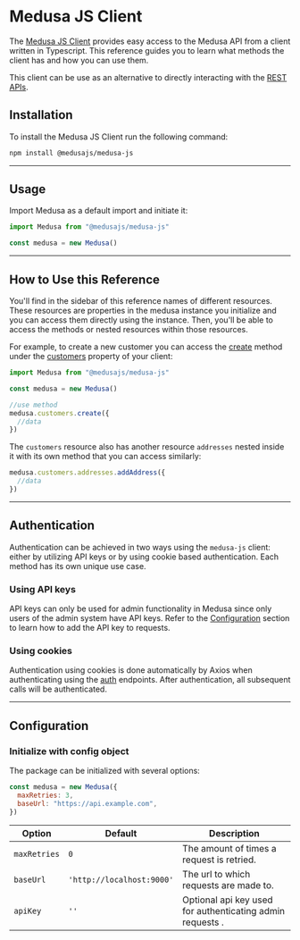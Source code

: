 # Medusa JS Client

The [Medusa JS Client](https://www.npmjs.com/package/@medusajs/medusa-js) provides easy access to the Medusa API from a client written in Typescript. This reference guides you to learn what methods the client has and how you can use them.

This client can be use as an alternative to directly interacting with the [REST APIs](https://docs.medusajs.com/api/store).

## Installation

To install the Medusa JS Client run the following command:

```bash npm2yarn
npm install @medusajs/medusa-js
```

---

## Usage

Import Medusa as a default import and initiate it:

```js
import Medusa from "@medusajs/medusa-js"

const medusa = new Medusa()
```

---

## How to Use this Reference

You'll find in the sidebar of this reference names of different resources. These resources are properties in the medusa instance you initialize and you can access them directly using the instance. Then, you'll be able to access the methods or nested resources within those resources.

For example, to create a new customer you can access the [create](/references/js-client/classes/CustomerResource#create) method under the [customers](/references/js-client/classes/CustomerResource) property of your client:

```js
import Medusa from "@medusajs/medusa-js"

const medusa = new Medusa()

//use method
medusa.customers.create({
  //data
})
```

The `customers` resource also has another resource `addresses` nested inside it with its own method that you can access similarly:

```js
medusa.customers.addresses.addAddress({
  //data
})
```

---

## Authentication

Authentication can be achieved in two ways using the `medusa-js` client: either by utilizing API keys or by using cookie based authentication. Each method has its own unique use case.

### Using API keys

API keys can only be used for admin functionality in Medusa since only users of the admin system have API keys. Refer to the [Configuration](#configuration) section to learn how to add the API key to requests.

### Using cookies

Authentication using cookies is done automatically by Axios when authenticating using the [auth](/references/js-client/classes/AuthResource) endpoints. After authentication, all subsequent calls will be authenticated.

---

## Configuration

### Initialize with config object

The package can be initialized with several options:

```js
const medusa = new Medusa({
  maxRetries: 3,
  baseUrl: "https://api.example.com",
})
```

| Option       | Default                   | Description                                               |
| ------------ | ------------------------- | --------------------------------------------------------- |
| `maxRetries` | `0`                       | The amount of times a request is retried.                 |
| `baseUrl`    | `'http://localhost:9000'` | The url to which requests are made to.                    |
| `apiKey`     | `''`                      | Optional api key used for authenticating admin requests . |